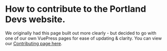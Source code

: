 # How to contribute to the Portland Devs website.

We originally had this page built out more clearly - but decided to go with one of our own VuePress pages for ease of updating & clarity. You can view our [Contributing page here](http://pdxdevs.org/resources/contributing/).
